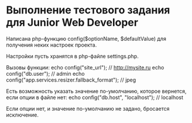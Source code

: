 # Выполнение тестового задания для Junior Web Developer

Написана php-функцию config($optionName, $defaultValue) для получения неких настроек проекта.

Настройки пусть хранятся в php-файле settings.php.

Вызовы функции:
echo config("site_url"); // http://mysite.ru
echo config("db.user"); // admin
echo config("app.services.resizer.fallback_format"); // jpeg

Есть возможность указать значение по-умолчанию, которое вернется, если опции в файле нет:
echo config("db.host", "localhost"); // localhost

Если опции нет, и значение по-умолчанию не задано, бросается исключение.
